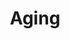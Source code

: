 ---
title: Aging
longTitle: 'Aging'
tags:
- gccommon
french:
- "[[Vieillissement]]"
relatedTerm:
- "[[Alzheimers disease]]"
scopeNote:
- "The organic process of growing older and showing t"
usedFor:
- "[[Ageing]]"
---